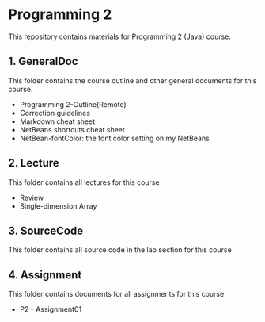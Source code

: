 # Programming 2 

This repository contains materials for Programming 2 (Java) course.

## 1. GeneralDoc

This folder contains the course outline and other general documents for this course.

* Programming 2-Outline(Remote)
* Correction guidelines
* Markdown cheat sheet
* NetBeans shortcuts cheat sheet
* NetBean-fontColor: the font color setting on my NetBeans 

## 	2. Lecture

This folder contains all lectures for this course

* Review
* Single-dimension Array

## 3. SourceCode

This folder contains all source code in the lab section for this course

## 4. Assignment

This folder contains documents for all assignments for this course

* P2 - Assignment01

   





 